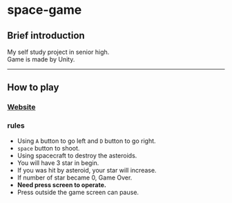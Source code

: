 # space-game

## Brief introduction
My self study project in senior high.  
Game is made by Unity.

---

## How to play

### [Website](https://darrin-lin.github.io/space-game/)

### rules
* Using `A` button to go left and `D` button to go right.
* `space` button to shoot.
* Using spacecraft to destroy the asteroids.
* You will have 3 star in begin.
* If you was hit by asteroid, your star will increase.
* If number of star became 0, Game Over.
* **Need press screen to operate.**
* Press outside the game screen can pause.
